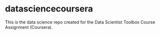 datasciencecoursera
===================

This is the data science repo created for the Data Scientist Toolbox Course Assignment (Coursera). 
